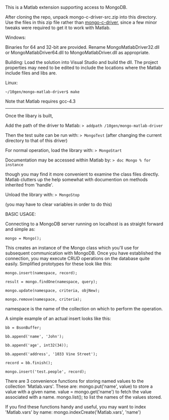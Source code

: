 This is a Matlab extension supporting access to MongoDB.

After cloning the repo, unpack mongo-c-driver-src.zip into this directory.
Use the files in this zip file rather than [mongo-c-driver](http://github.com/mongodb/mongo-c-driver),
 since a few minor tweaks were required to get it to work with Matlab.

Windows:

Binaries for 64 and 32-bit are provided.  Rename MongoMatlabDriver32.dll or MongoMatlabDriver64.dll to 
MongoMatlabDriver.dll as appropriate.

Building: Load the solution into Visual Studio and build the dll.  The project properties may need to be edited
to include the locations where the Matlab include files and libs are.


Linux:

`~/10gen/mongo-matlab-driver$ make`

Note that Matlab requires gcc-4.3

-----
Once the libary is built,

Add the path of the driver to Matlab:
`> addpath /10gen/mongo-matlab-driver`

Then the test suite can be run with:
`> MongoTest`
(after changing the current directory to that of this driver)

For normal operation, load the library with:
`> MongoStart`

Documentation may be accessed within Matlab by:
`> doc Mongo % for instance`

though you may find it more convenient to examine the class files directly.  Matlab clutters up the
help somewhat with documention on methods inherited from 'handle'.

Unload the library with:
`> MongoStop`

(you may have to clear variables in order to do this)


BASIC USAGE:

Connecting to a MongoDB server running on localhost is as straight forward and simple as:

`mongo = Mongo();`

This creates an instance of the Mongo class which you'll use for subsequent communication with MongoDB.
Once you have established the connection, you may execute CRUD operations on the database quite easily.
Simplified prototypes for these look like this:

`mongo.insert(namespace, record);`

`result = mongo.findOne(namespace, query);`

`mongo.update(namespace, criteria, objNew);`

`mongo.remove(namespace, criteria);`

namespace is the name of the collection on which to perform the operation.

A simple example of an actual insert looks like this:

`bb = BsonBuffer;`

`bb.append('name', 'John');`

`bb.append('age', int32(34));`

`bb.append('address', '1033 Vine Street');`

`record = bb.finish();`

`mongo.insert('test.people', record);`


There are 3 convenience functions for storing named values to the collection 'Matlab.vars'.
These are:
mongo.put('name', value)  to store a value with a given name.
value = mongo.get('name') to fetch the value associated with a name.
mongo.list();  to list the names of the values stored.

If you find these functions handy and useful, you may want to index 'Matlab.vars' by name:
mongo.indexCreate('Matlab.vars', 'name')

